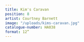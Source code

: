 ```yaml
---
title: Kim's Caravan
position: 8
artist: Courtney Barnett
image: "/uploads/kims-caravan.jpg"
catalogue-number: HA038
format: 12”
---
```


